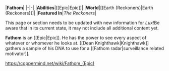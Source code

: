 |**Fathom**|
|-|-|
|**Abilities**|[[Epic\|Epic]]|
|**World**|[[Earth (Reckoners)\|Earth (Reckoners)]]|
|**Featured In**|*The Reckoners*|

This page or section needs to be updated with new information for *Lux*!Be aware that in its current state, it may not include all additional content yet.

**Fathom** is an [[Epic\|Epic]]. He has the power to see every aspect of whatever or whomever he looks at. [[Dean Knighthawk\|Knighthawk]] gathers a sample of his DNA to use for a [[Fathom radar\|surveillance related motivator]].



https://coppermind.net/wiki/Fathom_(Epic)